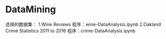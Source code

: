 # DataMining
选择的数据集：
1.Wine Reviews 程序：wine-DataAnalysis.ipynb
2.Oakland Crime Statistics 2011 to 2016 程序：crime-DataAnalysis.ipynb
